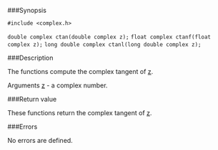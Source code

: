 ###Synopsis

`#include <complex.h>`

`double complex ctan(double complex z);`
`float complex ctanf(float complex z);`
`long double complex ctanl(long double complex z);`

###Description

The functions compute the complex tangent of <u>z</u>.

Arguments
<u>z</u> - a complex number.
 
###Return value

These functions return the complex tangent of <u>z</u>.

###Errors

No errors are defined.